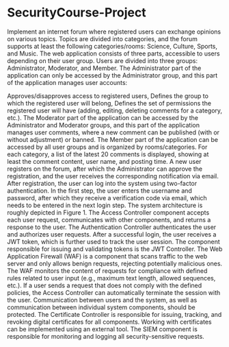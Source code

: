 # SecurityCourse-Project

Implement an internet forum where registered users can exchange opinions on various topics. Topics are divided into categories, and the forum supports at least the following categories/rooms: Science, Culture, Sports, and Music.
The web application consists of three parts, accessible to users depending on their user group. Users are divided into three groups: Administrator, Moderator, and Member.
The Administrator part of the application can only be accessed by the Administrator group, and this part of the application manages user accounts:

Approves/disapproves access to registered users,
Defines the group to which the registered user will belong,
Defines the set of permissions the registered user will have (adding, editing, deleting comments for a category, etc.).
The Moderator part of the application can be accessed by the Administrator and Moderator groups, and this part of the application manages user comments, where a new comment can be published (with or without adjustment) or banned.
The Member part of the application can be accessed by all user groups and is organized by rooms/categories. For each category, a list of the latest 20 comments is displayed, showing at least the comment content, user name, and posting time.
A new user registers on the forum, after which the Administrator can approve the registration, and the user receives the corresponding notification via email. After registration, the user can log into the system using two-factor authentication. In the first step, the user enters the username and password, after which they receive a verification code via email, which needs to be entered in the next login step.
The system architecture is roughly depicted in Figure 1. The Access Controller component accepts each user request, communicates with other components, and returns a response to the user. The Authentication Controller authenticates the user and authorizes user requests. After a successful login, the user receives a JWT token, which is further used to track the user session. The component responsible for issuing and validating tokens is the JWT Controller. The Web Application Firewall (WAF) is a component that scans traffic to the web server and only allows benign requests, rejecting potentially malicious ones. The WAF monitors the content of requests for compliance with defined rules related to user input (e.g., maximum text length, allowed sequences, etc.). If a user sends a request that does not comply with the defined policies, the Access Controller can automatically terminate the session with the user.
Communication between users and the system, as well as communication between individual system components, should be protected. The Certificate Controller is responsible for issuing, tracking, and revoking digital certificates for all components. Working with certificates can be implemented using an external tool. The SIEM component is responsible for monitoring and logging all security-sensitive requests.
